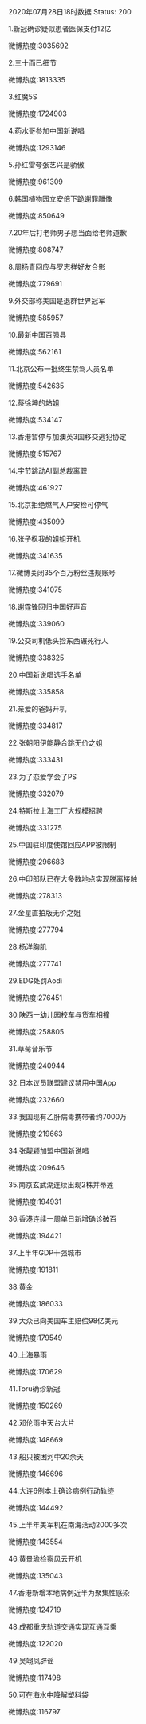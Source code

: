2020年07月28日18时数据
Status: 200

1.新冠确诊疑似患者医保支付12亿

微博热度:3035692

2.三十而已细节

微博热度:1813335

3.红魔5S

微博热度:1724903

4.药水哥参加中国新说唱

微博热度:1293146

5.孙红雷夸张艺兴是骄傲

微博热度:961309

6.韩国植物园立安倍下跪谢罪雕像

微博热度:850649

7.20年后打老师男子想当面给老师道歉

微博热度:808747

8.周扬青回应与罗志祥好友合影

微博热度:779691

9.外交部称美国是退群世界冠军

微博热度:585957

10.最新中国百强县

微博热度:562161

11.北京公布一批终生禁驾人员名单

微博热度:542635

12.蔡徐坤的站姐

微博热度:534147

13.香港暂停与加澳英3国移交逃犯协定

微博热度:515767

14.字节跳动AI副总裁离职

微博热度:461927

15.北京拒绝燃气入户安检可停气

微博热度:435099

16.张子枫我的姐姐开机

微博热度:341635

17.微博关闭35个百万粉丝违规账号

微博热度:341075

18.谢霆锋回归中国好声音

微博热度:339060

19.公交司机低头捡东西碾死行人

微博热度:338325

20.中国新说唱选手名单

微博热度:335858

21.亲爱的爸妈开机

微博热度:334817

22.张朝阳伊能静合跳无价之姐

微博热度:333431

23.为了恋爱学会了PS

微博热度:332079

24.特斯拉上海工厂大规模招聘

微博热度:331275

25.中国驻印度使馆回应APP被限制

微博热度:296683

26.中印部队已在大多数地点实现脱离接触

微博热度:278313

27.金星直拍版无价之姐

微博热度:277794

28.杨洋胸肌

微博热度:277741

29.EDG处罚Aodi

微博热度:276451

30.陕西一幼儿园校车与货车相撞

微博热度:258805

31.草莓音乐节

微博热度:240944

32.日本议员联盟建议禁用中国App

微博热度:232660

33.我国现有乙肝病毒携带者约7000万

微博热度:219663

34.张靓颖加盟中国新说唱

微博热度:209646

35.南京玄武湖连续出现2株并蒂莲

微博热度:194931

36.香港连续一周单日新增确诊破百

微博热度:194421

37.上半年GDP十强城市

微博热度:191811

38.黄金

微博热度:186033

39.大众已向美国车主赔偿98亿美元

微博热度:179549

40.上海暴雨

微博热度:170629

41.Toru确诊新冠

微博热度:150269

42.邓伦雨中天台大片

微博热度:148669

43.船只被困河中20余天

微博热度:146696

44.大连6例本土确诊病例行动轨迹

微博热度:144492

45.上半年美军机在南海活动2000多次

微博热度:143554

46.黄景瑜检察风云开机

微博热度:135043

47.香港新增本地病例近半为聚集性感染

微博热度:124719

48.成都重庆轨道交通实现互通互乘

微博热度:122020

49.吴翊凤辟谣

微博热度:117498

50.可在海水中降解塑料袋

微博热度:116797


